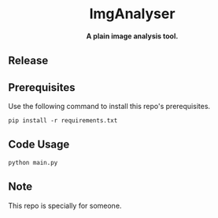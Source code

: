 <h1 align="center">
  <!-- <img src="https://github.com/Dreamacro/clash/raw/master/docs/logo.png" alt="Clash" width="200"> -->
  <br>ImgAnalyser<br>
</h1>

<h4 align="center">A plain image analysis tool.</h4>

## Release

<!-- <p align="left">
  <a href="https://github.com/Dreamacro/clash/releases">
    <img src="https://img.shields.io/github/v/release/luimoli/ImgAnalyser?style=flat-square">
  </a>
</p> -->


## Prerequisites
Use the following command to install this repo's prerequisites.
```
pip install -r requirements.txt
```

## Code Usage
```
python main.py
```


## Note
This repo is specially for someone.
